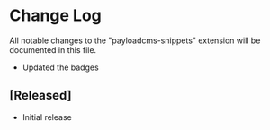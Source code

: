# Change Log

All notable changes to the "payloadcms-snippets" extension will be documented in this file.

- Updated the badges

## [Released]

- Initial release
